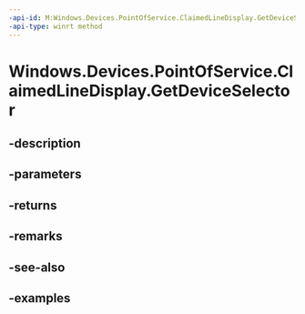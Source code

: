 ```yaml
---
-api-id: M:Windows.Devices.PointOfService.ClaimedLineDisplay.GetDeviceSelector
-api-type: winrt method
---
```


<!-- Method syntax.
public string ClaimedLineDisplay.GetDeviceSelector()
-->

# Windows.Devices.PointOfService.ClaimedLineDisplay.GetDeviceSelector

## -description

## -parameters

## -returns

## -remarks

## -see-also

## -examples

